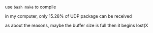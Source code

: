 use `bash make` to compile

in my computer, only 15.28% of UDP package can be received

as about the reasons, maybe the buffer size is full then it begins lost(X